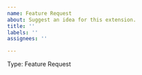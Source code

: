```yaml
---
name: Feature Request
about: Suggest an idea for this extension.
title: ''
labels: ''
assignees: ''

---
```


Type: Feature Request

<!-- Prior to creating a feature request, please review
existing issues at https://github.com/Microsoft/vscode-cpptools/issues
to avoid creating duplicates.
-->

<!-- Describe the feature you'd like. -->
